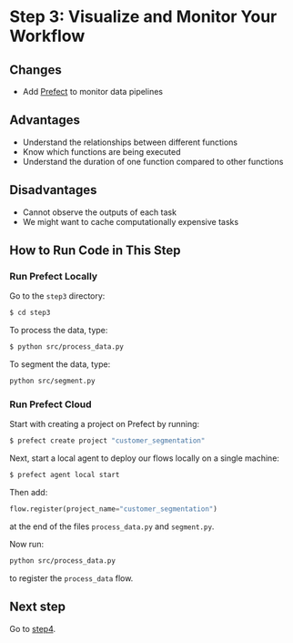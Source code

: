# Step 3: Visualize and Monitor Your Workflow​

## Changes
* Add [Prefect](https://www.prefect.io/) to monitor data pipelines

## Advantages
* Understand the relationships between different functions
* Know which functions are being executed
* Understand the duration of one function compared to other functions

## Disadvantages
* Cannot observe the outputs of each task
* We might want to cache computationally expensive tasks

## How to Run Code in This Step
### Run Prefect Locally
Go to the `step3` directory:
```bash
$ cd step3
```

To process the data, type:
```bash
$ python src/process_data.py
```
To segment the data, type:
```bash
python src/segment.py
```
### Run Prefect Cloud
Start with creating a project on Prefect by running:
```bash
$ prefect create project "customer_segmentation"
```
Next, start a local agent to deploy our flows locally on a single machine:
```bash
$ prefect agent local start
```
Then add:
```python
flow.register(project_name="customer_segmentation")
```
at the end of the files `process_data.py` and `segment.py`.

Now run:
```bash
python src/process_data.py
```
to register the `process_data` flow.

## Next step
Go to [step4](../step4).
